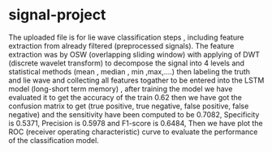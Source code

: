 # signal-project
The uploaded file is for lie wave classification steps , including feature extraction from already filtered (preprocessed signals). The feature extraction was by OSW (overlapping sliding window) with applying of DWT (discrete wavelet transform) to decompose the signal into 4 levels and statistical methods (mean , median , min ,max,....) then labeling the truth and lie wave and collecting all features togather to be entered into the LSTM model (long-short term memory) , after training the model we have evaluated it to get the accuracy of the train 0.62 then we have got the confusion matrix to get (true positive, true negative, false positive, false negative) and the sensitivity have been computed to be 0.7082, Specificity is 0.5371, Precision is 0.5978 and F1-score is 0.6484, Then we have plot the ROC (receiver operating characteristic) curve to evaluate the performance of the classification model.
